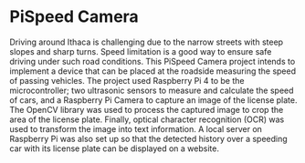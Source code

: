 # PiSpeed Camera

Driving around Ithaca is challenging due to the narrow streets with steep slopes and sharp turns. Speed limitation is a good way to ensure safe driving under such road conditions. This PiSpeed Camera project intends to implement a device that can be placed at the roadside measuring the speed of passing vehicles. The project used Raspberry Pi 4 to be the microcontroller; two ultrasonic sensors to measure and calculate the speed of cars, and a Raspberry Pi Camera to capture an image of the license plate. The OpenCV library was used to process the captured image to crop the area of the license plate. Finally, optical character recognition (OCR) was used to transform the image into text information. A local server on Raspberry Pi was also set up so that the detected history over a speeding car with its license plate can be displayed on a website.
